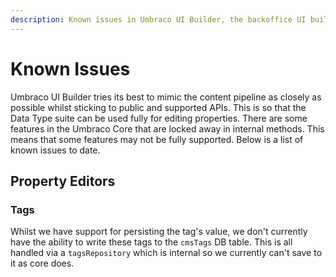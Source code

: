 ```yaml
---
description: Known issues in Umbraco UI Builder, the backoffice UI builder for Umbraco.
---
```


# Known Issues

Umbraco UI Builder tries its best to mimic the content pipeline as closely as possible whilst sticking to public and supported APIs. This is so that the Data Type suite can be used fully for editing properties. There are some features in the Umbraco Core that are locked away in internal methods. This means that some features may not be fully supported. Below is a list of known issues to date.

## Property Editors

### Tags

Whilst we have support for persisting the tag's value, we don't currently have the ability to write these tags to the `cmsTags` DB table. This is all handled via a `tagsRepository` which is internal so we currently can't save to it as core does.
